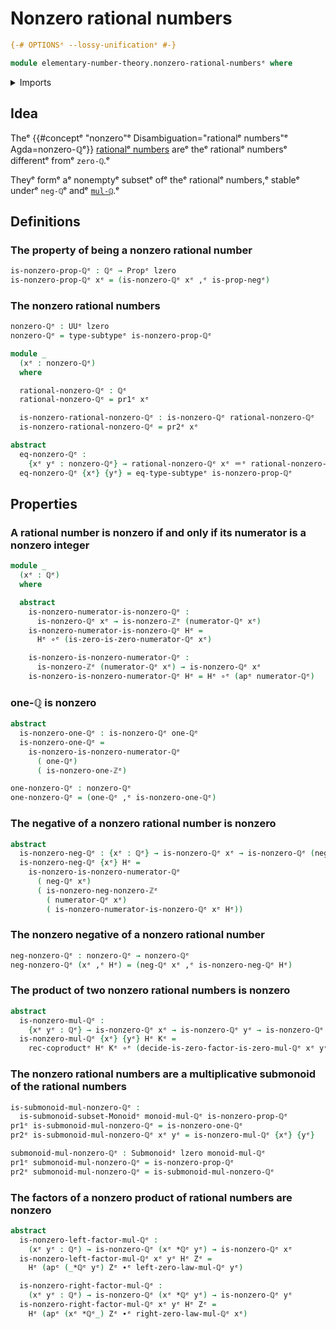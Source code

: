 # Nonzero rational numbers

```agda
{-# OPTIONSᵉ --lossy-unificationᵉ #-}

module elementary-number-theory.nonzero-rational-numbersᵉ where
```

<details><summary>Imports</summary>

```agda
open import elementary-number-theory.integer-fractionsᵉ
open import elementary-number-theory.integersᵉ
open import elementary-number-theory.multiplication-integersᵉ
open import elementary-number-theory.multiplication-rational-numbersᵉ
open import elementary-number-theory.multiplicative-monoid-of-rational-numbersᵉ
open import elementary-number-theory.nonzero-integersᵉ
open import elementary-number-theory.rational-numbersᵉ
open import elementary-number-theory.reduced-integer-fractionsᵉ

open import foundation.action-on-identifications-functionsᵉ
open import foundation.coproduct-typesᵉ
open import foundation.dependent-pair-typesᵉ
open import foundation.empty-typesᵉ
open import foundation.function-typesᵉ
open import foundation.functoriality-coproduct-typesᵉ
open import foundation.identity-typesᵉ
open import foundation.negationᵉ
open import foundation.propositionsᵉ
open import foundation.subtypesᵉ
open import foundation.universe-levelsᵉ

open import group-theory.submonoidsᵉ
```

</details>

## Idea

Theᵉ {{#conceptᵉ "nonzero"ᵉ Disambiguation="rationalᵉ numbers"ᵉ Agda=nonzero-ℚᵉ}}
[rationalᵉ numbers](elementary-number-theory.rational-numbers.mdᵉ) areᵉ theᵉ
rationalᵉ numbersᵉ differentᵉ fromᵉ `zero-ℚ`.ᵉ

Theyᵉ formᵉ aᵉ nonemptyᵉ subsetᵉ ofᵉ theᵉ rationalᵉ numbers,ᵉ stableᵉ underᵉ `neg-ℚ`ᵉ andᵉ
[`mul-ℚ`](elementary-number-theory.multiplication-rational-numbers.md).ᵉ

## Definitions

### The property of being a nonzero rational number

```agda
is-nonzero-prop-ℚᵉ : ℚᵉ → Propᵉ lzero
is-nonzero-prop-ℚᵉ xᵉ = (is-nonzero-ℚᵉ xᵉ ,ᵉ is-prop-negᵉ)
```

### The nonzero rational numbers

```agda
nonzero-ℚᵉ : UUᵉ lzero
nonzero-ℚᵉ = type-subtypeᵉ is-nonzero-prop-ℚᵉ

module _
  (xᵉ : nonzero-ℚᵉ)
  where

  rational-nonzero-ℚᵉ : ℚᵉ
  rational-nonzero-ℚᵉ = pr1ᵉ xᵉ

  is-nonzero-rational-nonzero-ℚᵉ : is-nonzero-ℚᵉ rational-nonzero-ℚᵉ
  is-nonzero-rational-nonzero-ℚᵉ = pr2ᵉ xᵉ

abstract
  eq-nonzero-ℚᵉ :
    {xᵉ yᵉ : nonzero-ℚᵉ} → rational-nonzero-ℚᵉ xᵉ ＝ᵉ rational-nonzero-ℚᵉ yᵉ → xᵉ ＝ᵉ yᵉ
  eq-nonzero-ℚᵉ {xᵉ} {yᵉ} = eq-type-subtypeᵉ is-nonzero-prop-ℚᵉ
```

## Properties

### A rational number is nonzero if and only if its numerator is a nonzero integer

```agda
module _
  (xᵉ : ℚᵉ)
  where

  abstract
    is-nonzero-numerator-is-nonzero-ℚᵉ :
      is-nonzero-ℚᵉ xᵉ → is-nonzero-ℤᵉ (numerator-ℚᵉ xᵉ)
    is-nonzero-numerator-is-nonzero-ℚᵉ Hᵉ =
      Hᵉ ∘ᵉ (is-zero-is-zero-numerator-ℚᵉ xᵉ)

    is-nonzero-is-nonzero-numerator-ℚᵉ :
      is-nonzero-ℤᵉ (numerator-ℚᵉ xᵉ) → is-nonzero-ℚᵉ xᵉ
    is-nonzero-is-nonzero-numerator-ℚᵉ Hᵉ = Hᵉ ∘ᵉ (apᵉ numerator-ℚᵉ)
```

### one-ℚ is nonzero

```agda
abstract
  is-nonzero-one-ℚᵉ : is-nonzero-ℚᵉ one-ℚᵉ
  is-nonzero-one-ℚᵉ =
    is-nonzero-is-nonzero-numerator-ℚᵉ
      ( one-ℚᵉ)
      ( is-nonzero-one-ℤᵉ)

one-nonzero-ℚᵉ : nonzero-ℚᵉ
one-nonzero-ℚᵉ = (one-ℚᵉ ,ᵉ is-nonzero-one-ℚᵉ)
```

### The negative of a nonzero rational number is nonzero

```agda
abstract
  is-nonzero-neg-ℚᵉ : {xᵉ : ℚᵉ} → is-nonzero-ℚᵉ xᵉ → is-nonzero-ℚᵉ (neg-ℚᵉ xᵉ)
  is-nonzero-neg-ℚᵉ {xᵉ} Hᵉ =
    is-nonzero-is-nonzero-numerator-ℚᵉ
      ( neg-ℚᵉ xᵉ)
      ( is-nonzero-neg-nonzero-ℤᵉ
        ( numerator-ℚᵉ xᵉ)
        ( is-nonzero-numerator-is-nonzero-ℚᵉ xᵉ Hᵉ))
```

### The nonzero negative of a nonzero rational number

```agda
neg-nonzero-ℚᵉ : nonzero-ℚᵉ → nonzero-ℚᵉ
neg-nonzero-ℚᵉ (xᵉ ,ᵉ Hᵉ) = (neg-ℚᵉ xᵉ ,ᵉ is-nonzero-neg-ℚᵉ Hᵉ)
```

### The product of two nonzero rational numbers is nonzero

```agda
abstract
  is-nonzero-mul-ℚᵉ :
    {xᵉ yᵉ : ℚᵉ} → is-nonzero-ℚᵉ xᵉ → is-nonzero-ℚᵉ yᵉ → is-nonzero-ℚᵉ (xᵉ *ℚᵉ yᵉ)
  is-nonzero-mul-ℚᵉ {xᵉ} {yᵉ} Hᵉ Kᵉ =
    rec-coproductᵉ Hᵉ Kᵉ ∘ᵉ (decide-is-zero-factor-is-zero-mul-ℚᵉ xᵉ yᵉ)
```

### The nonzero rational numbers are a multiplicative submonoid of the rational numbers

```agda
is-submonoid-mul-nonzero-ℚᵉ :
  is-submonoid-subset-Monoidᵉ monoid-mul-ℚᵉ is-nonzero-prop-ℚᵉ
pr1ᵉ is-submonoid-mul-nonzero-ℚᵉ = is-nonzero-one-ℚᵉ
pr2ᵉ is-submonoid-mul-nonzero-ℚᵉ xᵉ yᵉ = is-nonzero-mul-ℚᵉ {xᵉ} {yᵉ}

submonoid-mul-nonzero-ℚᵉ : Submonoidᵉ lzero monoid-mul-ℚᵉ
pr1ᵉ submonoid-mul-nonzero-ℚᵉ = is-nonzero-prop-ℚᵉ
pr2ᵉ submonoid-mul-nonzero-ℚᵉ = is-submonoid-mul-nonzero-ℚᵉ
```

### The factors of a nonzero product of rational numbers are nonzero

```agda
abstract
  is-nonzero-left-factor-mul-ℚᵉ :
    (xᵉ yᵉ : ℚᵉ) → is-nonzero-ℚᵉ (xᵉ *ℚᵉ yᵉ) → is-nonzero-ℚᵉ xᵉ
  is-nonzero-left-factor-mul-ℚᵉ xᵉ yᵉ Hᵉ Zᵉ =
    Hᵉ (apᵉ (_*ℚᵉ yᵉ) Zᵉ ∙ᵉ left-zero-law-mul-ℚᵉ yᵉ)

  is-nonzero-right-factor-mul-ℚᵉ :
    (xᵉ yᵉ : ℚᵉ) → is-nonzero-ℚᵉ (xᵉ *ℚᵉ yᵉ) → is-nonzero-ℚᵉ yᵉ
  is-nonzero-right-factor-mul-ℚᵉ xᵉ yᵉ Hᵉ Zᵉ =
    Hᵉ (apᵉ (xᵉ *ℚᵉ_) Zᵉ ∙ᵉ right-zero-law-mul-ℚᵉ xᵉ)
```
